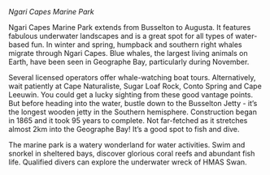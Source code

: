 *Ngari Capes Marine Park*

Ngari Capes Marine Park extends from Busselton to Augusta. It features fabulous underwater landscapes and is a great spot for all types of water-based fun. In winter and spring, humpback and southern right whales migrate through Ngari Capes. Blue whales, the largest living animals on Earth, have been seen in Geographe Bay, particularly during November.

Several licensed operators offer whale-watching boat tours. Alternatively, wait patiently at Cape Naturaliste, Sugar Loaf Rock, Conto Spring and Cape Leeuwin. You could get a lucky sighting from these good vantage points. But before heading into the water, bustle down to the Busselton Jetty - it’s the longest wooden jetty in the Southern hemisphere. Construction began in 1865 and it took 95 years to complete. Not far-fetched as it stretches almost 2km into the Geographe Bay! It’s a good spot to fish and dive.

The marine park is a watery wonderland for water activities. Swim and snorkel in sheltered bays, discover glorious coral reefs and abundant fish life. Qualified divers can explore the underwater wreck of HMAS Swan.
